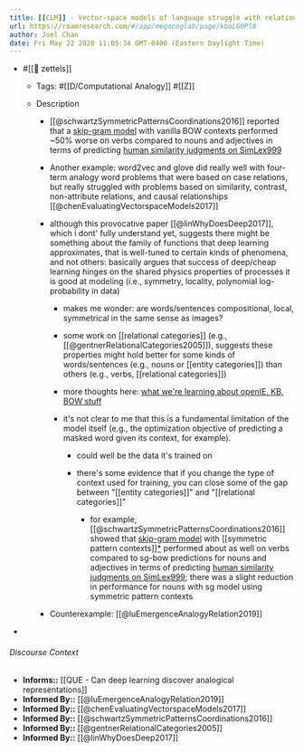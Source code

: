 ```yaml
---
title: [[CLM]] - Vector-space models of language struggle with relational similarity
url: https://roamresearch.com/#/app/megacoglab/page/kbaLG0Pl8
author: Joel Chan
date: Fri May 22 2020 11:05:34 GMT-0400 (Eastern Daylight Time)
---
```


- #[[🌲 zettels]]

    - Tags: #[[D/Computational Analogy]] #[[Z]]

    - Description

        - [[@schwartzSymmetricPatternsCoordinations2016]] reported that a [skip-gram model](((4xz52frAQ))) with vanilla BOW contexts performed ~50% worse on verbs compared to nouns and adjectives in terms of predicting [human similarity judgments on SimLex999](((n3Xi0Tp0B)))

        - Another example: word2vec and glove did really well with four-term analogy word problems that were based on case relations, but really struggled with problems based on similarity, contrast, non-attribute relations, and causal relationships [[@chenEvaluatingVectorspaceModels2017]]

        - although this provocative paper [[@linWhyDoesDeep2017]], which i dont' fully understand yet, suggests there might be something about the family of functions that deep learning approximates, that is well-tuned to certain kinds of phenomena, and not others: basically argues that success of deep/cheap learning hinges on the shared physics properties of processes it is good at modeling (i.e., symmetry, locality, polynomial log-probability in data)

            - makes me wonder: are words/sentences compositional, local, symmetrical in the same sense as images?

            - some work on [[relational categories]] (e.g., [[@gentnerRelationalCategories2005]]), suggests these properties might hold better for some kinds of words/sentences (e.g., nouns or [[entity categories]]) than others (e.g., verbs, [[relational categories]])

            - more thoughts here: [what we're learning about openIE, KB, BOW stuff](https://docs.google.com/document/d/1TfLHKx0UoDY5MPIaYr4xvBd6b21K7IhR5qwOlhkz5QQ/edit?usp=sharing)

            - it's not clear to me that this is a fundamental limitation of the model itself (e.g., the optimization objective of predicting a masked word given its context, for example).

                - could well be the data it's trained on

                - there's some evidence that if you change the type of context used for training, you can close some of the gap between "[[entity categories]]" and "[[relational categories]]"

                    - for example, [[@schwartzSymmetricPatternsCoordinations2016]] showed that [skip-gram model](((4xz52frAQ))) with [[symmetric pattern contexts]][*](((b_Wq1X-o3))) performed about as well on verbs compared to sg-bow predictions for nouns and adjectives in terms of predicting [human similarity judgments on SimLex999](((n3Xi0Tp0B))); there was a slight reduction in performance for nouns with sg model using symmetric pattern contexts

        - Counterexample: [[@luEmergenceAnalogyRelation2019]]
- 

###### Discourse Context

- **Informs::** [[QUE - Can deep learning discover analogical representations]]
- **Informed By::** [[@luEmergenceAnalogyRelation2019]]
- **Informed By::** [[@chenEvaluatingVectorspaceModels2017]]
- **Informed By::** [[@schwartzSymmetricPatternsCoordinations2016]]
- **Informed By::** [[@gentnerRelationalCategories2005]]
- **Informed By::** [[@linWhyDoesDeep2017]]
